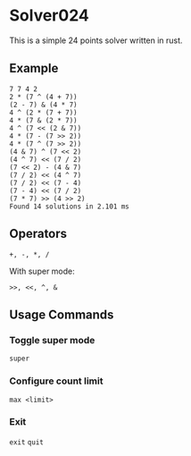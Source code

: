 # Solver024

This is a simple 24 points solver written in rust.

## Example

```log
7 7 4 2
2 * (7 ^ (4 + 7))
(2 - 7) & (4 * 7)
4 ^ (2 * (7 + 7))
4 * (7 & (2 * 7))
4 ^ (7 << (2 & 7))
4 * (7 - (7 >> 2))
4 * (7 ^ (7 >> 2))
(4 & 7) ^ (7 << 2)
(4 ^ 7) << (7 / 2)
(7 << 2) - (4 & 7)
(7 / 2) << (4 ^ 7)
(7 / 2) << (7 - 4)
(7 - 4) << (7 / 2)
(7 * 7) >> (4 >> 2)
Found 14 solutions in 2.101 ms
```

## Operators

`+, -, *, /`

With super mode:

`>>, <<, ^, &`

## Usage Commands

### Toggle super mode

`super`

### Configure count limit

`max <limit>`

### Exit

`exit` `quit`
